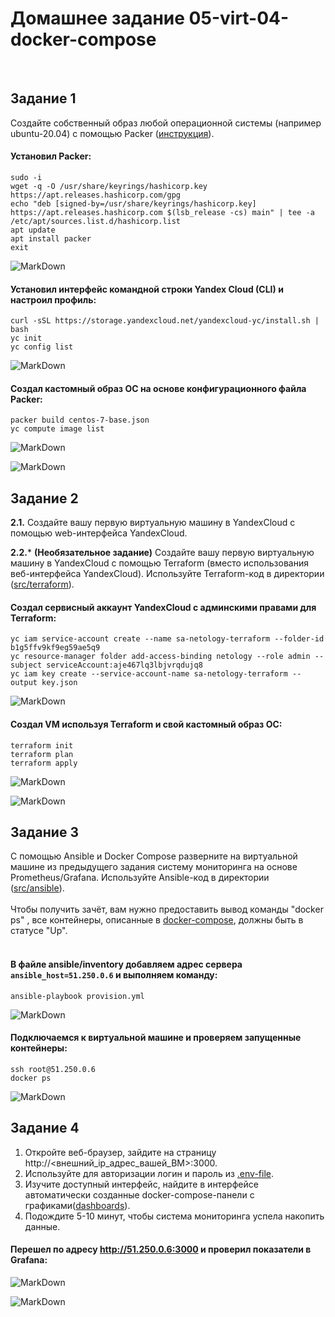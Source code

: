# Домашнее задание 05-virt-04-docker-compose

<br>

## Задание 1
Создайте собственный образ любой операционной системы (например ubuntu-20.04) с помощью Packer ([инструкция](https://cloud.yandex.ru/docs/tutorials/infrastructure-management/packer-quickstart)).<br>

#### Установил Packer:
```
sudo -i
wget -q -O /usr/share/keyrings/hashicorp.key https://apt.releases.hashicorp.com/gpg
echo "deb [signed-by=/usr/share/keyrings/hashicorp.key] https://apt.releases.hashicorp.com $(lsb_release -cs) main" | tee -a /etc/apt/sources.list.d/hashicorp.list
apt update
apt install packer
exit
```
![MarkDown](img/1.png)

#### Установил интерфейс командной строки Yandex Cloud (CLI) и настроил профиль:
```
curl -sSL https://storage.yandexcloud.net/yandexcloud-yc/install.sh | bash
yc init
yc config list
```
![MarkDown](img/2.png)

#### Cоздал кастомный образ ОС на основе конфигурационного файла Packer:
```
packer build centos-7-base.json
yc compute image list
```
![MarkDown](img/3.png)

![MarkDown](img/4.png)
<br>

## Задание 2
**2.1.** Создайте вашу первую виртуальную машину в YandexCloud с помощью web-интерфейса YandexCloud.        

**2.2.*** **(Необязательное задание)**
Создайте вашу первую виртуальную машину в YandexCloud с помощью Terraform (вместо использования веб-интерфейса YandexCloud).
Используйте Terraform-код в директории ([src/terraform](https://github.com/netology-group/virt-homeworks/tree/virt-11/05-virt-04-docker-compose/src/terraform)).<br>

#### Создал сервисный аккаунт YandexCloud с админскими правами для Terraform:
```
yc iam service-account create --name sa-netology-terraform --folder-id b1g5ffv9kf9eg59ae5q9
yc resource-manager folder add-access-binding netology --role admin --subject serviceAccount:aje467lq3lbjvrqdujq8
yc iam key create --service-account-name sa-netology-terraform --output key.json
```
![MarkDown](img/5.png)

#### Создал VM используя Terraform и свой кастомный образ ОС:
```
terraform init
terraform plan
terraform apply
```
![MarkDown](img/6.png)

![MarkDown](img/7.png)
<br>

## Задание 3
С помощью Ansible и Docker Compose разверните на виртуальной машине из предыдущего задания систему мониторинга на основе Prometheus/Grafana.
Используйте Ansible-код в директории ([src/ansible](https://github.com/netology-group/virt-homeworks/tree/virt-11/05-virt-04-docker-compose/src/ansible)).<br><br>
Чтобы получить зачёт, вам нужно предоставить вывод команды "docker ps" , все контейнеры, описанные в [docker-compose](https://github.com/netology-group/virt-homeworks/blob/virt-11/05-virt-04-docker-compose/src/ansible/stack/docker-compose.yaml),  должны быть в статусе "Up".<br><br>

#### В файле **ansible/inventory** добавляем адрес сервера `ansible_host=51.250.0.6` и выполняем команду:
```
ansible-playbook provision.yml
```
![MarkDown](img/8.png)

#### Подключаемся к виртуальной машине и проверяем запущенные контейнеры:
```
ssh root@51.250.0.6
docker ps
```
![MarkDown](img/9.png)
<br>

## Задание 4
1. Откройте веб-браузер, зайдите на страницу http://<внешний_ip_адрес_вашей_ВМ>:3000.
2. Используйте для авторизации логин и пароль из [.env-file](https://github.com/netology-group/virt-homeworks/blob/virt-11/05-virt-04-docker-compose/src/ansible/stack/.env).
3. Изучите доступный интерфейс, найдите в интерфейсе автоматически созданные docker-compose-панели с графиками([dashboards](https://grafana.com/docs/grafana/latest/dashboards/use-dashboards/)).
4. Подождите 5-10 минут, чтобы система мониторинга успела накопить данные.

#### Перешел по адресу http://51.250.0.6:3000 и проверил показатели в Grafana:
![MarkDown](img/10.png)

![MarkDown](img/11.png)
<br>

